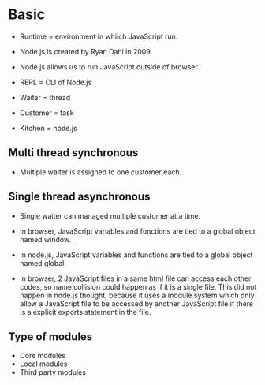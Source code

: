 # Basic

- Runtime = environment in whiich JavaScript run.
- Node.js is created by Ryan Dahl in 2009.
- Node.js allows us to run JavaScript outside of browser.
- REPL = CLI of Node.js

- Waiter = thread
- Customer = task
- Kitchen = node.js

## Multi thread synchronous

- Multiple waiter is assigned to one customer each.

## Single thread asynchronous

- Single waiter can managed multiple customer at a time.

- In browser, JavaScript variables and functions are tied to a global object named window.
- In node.js, JavaScript variables and functions are tied to a global object named global.
- In browser, 2 JavaScript files in a same html file can access each other codes, so name collision could happen as if it is a single file. This did not happen in node.js thought, because it uses a module system which only allow a JavaScript file to be accessed by another JavaScript file if there is a explicit exports statement in the file.

## Type of modules

- Core modules
- Local modules
- Third party modules
